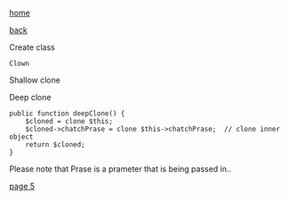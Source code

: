 [home](./page01.md)

[back](./page03.md)

Create class

```
Clown
```


Shallow clone

Deep clone

```
public function deepClone() {
    $cloned = clone $this;
    $cloned->chatchPrase = clone $this->chatchPrase;  // clone inner object
    return $cloned;
}
```

Please note that Prase is a prameter that is being passed in..


[page 5](./page05.md)
